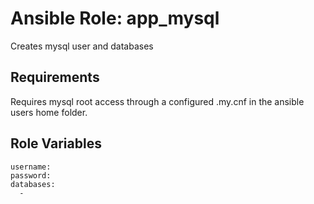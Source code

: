 Ansible Role: app_mysql
=========

Creates mysql user and databases

Requirements
------------

Requires mysql root access through a configured .my.cnf in the
ansible users home folder.

Role Variables
--------------

```
username:
password:
databases:
  -
```
